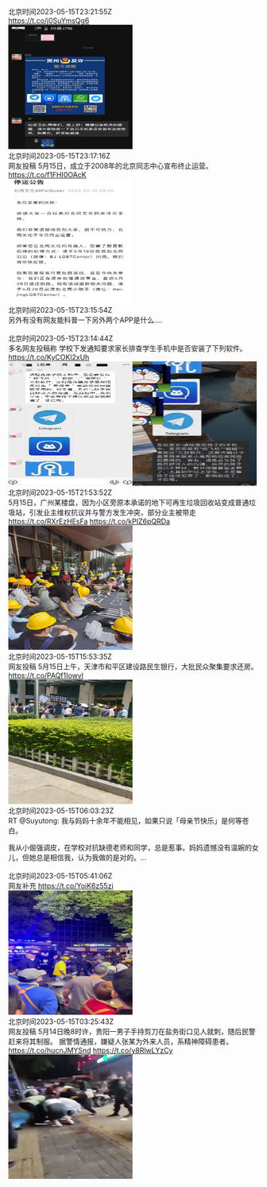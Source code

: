 北京时间2023-05-15T23:21:55Z<br>https://t.co/j0SuYmsQg6<br><img src='/temp/2023/1658130597548572675_0.jpg' width='250' height='250'><br>北京时间2023-05-15T23:17:16Z<br>网友投稿
5月15日，成立于2008年的北京同志中心宣布终止运营。 https://t.co/f1FHI0OAcK<br><img src='/temp/2023/1658129426121474049_0.jpg' width='250' height='250'><br>北京时间2023-05-15T23:15:54Z<br>另外有没有网友能科普一下另外两个APP是什么....<br><br>北京时间2023-05-15T23:14:44Z<br>多名网友投稿称
学校下发通知要求家长排查学生手机中是否安装了下列软件。 https://t.co/KyCOKl2xUh<br><img src='/temp/2023/1658128787198955527_0.jpg' width='250' height='250'><img src='/temp/2023/1658128787198955527_1.jpg' width='250' height='250'><br>北京时间2023-05-15T21:53:52Z<br>5月15日，广州某楼盘，因为小区旁原本承诺的地下可再生垃圾回收站变成普通垃圾站，引发业主维权抗议并与警方发生冲突，部分业主被带走 https://t.co/RXrEzHEsFa https://t.co/kPIZ6pQRDa<br><img src='/temp/2023/1658108436796657673_0.jpg' width='250' height='250'><br>北京时间2023-05-15T15:53:35Z<br>网友投稿
5月15日上午，天津市和平区建设路民生银行，大批民众聚集要求还房。 https://t.co/PAQf1Iowvl<br><img src='/temp/2023/1658017771467292674_0.jpg' width='250' height='250'><br>北京时间2023-05-15T06:03:23Z<br>RT @Suyutong: 我与妈妈十余年不能相见，如果只说「母亲节快乐」是何等苍白。

我从小倔强调皮，在学校对抗缺德老师和同学，总是惹事。妈妈遗憾没有温婉的女儿，但她总是相信我，认为我做的是对的。…<br><br>北京时间2023-05-15T05:41:06Z<br>网友补充 https://t.co/YoiK6z55zi<br><img src='/temp/2023/1657863631835471874_0.jpg' width='250' height='250'><br>北京时间2023-05-15T03:25:43Z<br>网友投稿
5月14日晚8时许，贵阳一男子手持剪刀在盐务街口见人就刺，随后民警赶来将其制服。
据警情通报，嫌疑人张某为外来人员，系精神障碍患者。 https://t.co/hucnJMYSnd https://t.co/y8RlwLYzCy<br><img src='/temp/2023/1657829561227264000_0.jpg' width='250' height='250'><br>